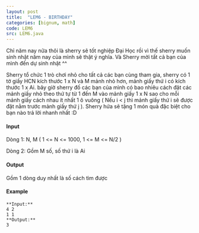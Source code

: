 ```yaml
---
layout: post
title:  "LEM6 - BIRTHDAY"
categories: [bignum, math]
code: LEM6
src: LEM6.java
---
```




  


Chỉ năm nay nữa thôi là sherry sẽ tốt nghiệp Đại Học rồi vì thế sherry muốn sinh nhật năm nay của mình sẽ thật ý nghĩa. Và Sherry mời tất cả bạn của mình đến dự sinh nhật ^^

Sherry tổ chức 1 trò chơi nhỏ cho tất cả các bạn cùng tham gia, sherry có 1 tờ giấy HCN kích thước 1 x N và M mảnh nhỏ hơn, mảnh giấy thứ i có kích thước 1 x Ai. bây giờ sherry đố các bạn của mình có bao nhiêu cách đặt các mảnh giấy nhỏ theo thứ tự từ 1 đến M vào mảnh giấy 1 x N sao cho mỗi mảnh giấy cách nhau ít nhất 1 ô vuông ( Nếu i < j thì mảnh giấy thứ i sẽ được đặt nằm trước mảnh giấy thứ j ). Sherry hứa sẽ tặng 1 món quà đặc biệt cho bạn nào trả lời nhanh nhất :D

#### Input

Dòng 1: N, M ( 1 <= N <= 1000, 1 <= M <= N/2 )

Dòng 2: Gồm M số, số thứ i là Ai

#### Output

Gồm 1 dòng duy nhất là số cách tìm được

#### Example

```
**Input:**
4 2
1 1
**Output:**
3

```

<!--more-->

